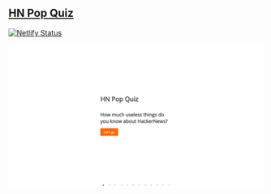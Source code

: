 ## [HN Pop Quiz](https://hnpopquiz.netlify.com)

[![Netlify Status](https://api.netlify.com/api/v1/badges/578d6763-056f-4fad-9e83-e90b78891d8f/deploy-status)](https://app.netlify.com/sites/hnpopquiz/deploys)

![App Screenshot](https://raw.githubusercontent.com/fikrikarim/hnpopquiz/master/images/screenshot.png)
